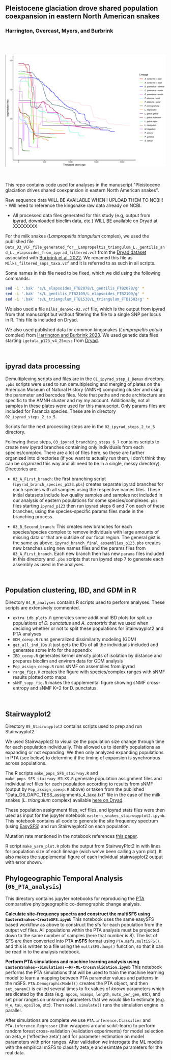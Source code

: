 ## Pleistocene glaciation drove shared population coexpansion in eastern North American snakes


### Harrington, Overcast, Myers, and Burbrink

<br>
<br>


![](yarn_plot.png)


<br>


This repo contains code used for analyses in the manuscript "Pleistocene glaciation drives shared coexpansion in eastern North American snakes".

Raw sequence data WILL BE AVAILABLE WHEN I UPLOAD THEM TO NCBI!! - Will need to reference the kingsnake raw data already on NCBI.

* All processed data files generated for this study (e.g, output from ipyrad, downloaded bioclim data, etc.) WILL BE available on Dryad at XXXXXXXX

For the milk snakes (*Lampropeltis triangulum* complex), we used the published file `Data_D3_VCF_file_generated_for__Lampropeltis_triangulum_L._gentilis_and_L._elapsoides_from_ipyrad_filtered.vcf` from the [Dryad dataset](https://datadryad.org/stash/dataset/doi:10.5061/dryad.g79cnp5qm) associated with [Burbrink et al. 2022](https://academic.oup.com/sysbio/article/71/4/839/6433690). We renamed this file as `Milks_filtered_snps_taxa.vcf` and it is referred to as such in all scripts.

Some names in this file need to be fixed, which we did using the following commands:

```bash
sed -i '.bak' 's/L_elapsoides_FTB2078/L_gentilis_FTB2078/g' *
sed -i '.bak' 's/L_gentilis_FTB2109/L_elapsoides_FTB2109/g' *
sed -i '.bak' 's/L_triangulum_FTB1538/L_triangulum_FTB1583/g' *
```

We also used a file `milks_denovo-92.vcf` file, which is the output from ipyrad from that manuscript but without filtering the file to a single SNP per locus in R. This file is included on Dryad.


We also used published data for common kingsnakes (*Lampropeltis getula* complex) from [Harrington and Burbrink 2023](https://onlinelibrary.wiley.com/doi/full/10.1111/jbi.14536). We used genetic data files starting `Lgetula_p123_v4_25miss` from [Dryad](https://datadryad.org/stash/dataset/doi:10.5061/dryad.18931zd16).



<br>

## ipyrad data processing

Demultiplexing scripts and files are in the `01_ipyrad_step_1_Demux` directory. `.pbs` scripts were used to run demultiplexing and merging of plates on the American Museum of Natural History (AMNH) computing cluster and using the parameter and barcodes files. Note that paths and node architecture are specific to the AMNH cluster and my my account. Additionally, not all samples in these plates were used for this manuscript. Only params files are included for Farancia species. These are in directory `02_ipyrad_steps_2_to_5`.

Scripts for the next processing steps are in the `02_ipyrad_steps_2_to_5` directory.

Following these steps, `03_ipyrad_branching_steps_6_7` contains scripts to create new ipyrad branches containing only individuals from each species/complex. There are a lot of files here, so these are further organized into directories (if you want to actually run them, I don't think they can be organized this way and all need to be in a single, messy directory). Directories are:

- `03_A_First_branch`:  the first branching script (`ipyrad_branch_species_p123.pbs`) creates separate ipyrad branches for each species with all samples using the respective names files. These initial datasets include low quality samples and samples not included in our analysis of eastern populations for some species/complexes. `pbs` files starting `ipyrad_p123` then run ipyrad steps 6 and 7 on each of these branches, using the species-specific params files made in the branching process.

- `03_B_Second_branch`: This creates new branches for each species/species complex to remove individuals with large amounts of missing data or that are outside of our focal region. The general gist is the same as above. `ipyrad_branch_final_assemblies_p123.pbs` creates new branches using new names files and the params files from `03_A_First_branch`. Each new branch then has new `params` files included in this directory and `.pbs` scripts that run ipyrad step 7 to generate each assembly as used in the analyses.





<br>

## Population clustering, IBD, and GDM in R

Directory `04_R_analyses` contains R scripts used to perform analyses. These scripts are extensively commented.

- `extra_idb_plots.R` generates some additional IBD plots for split up populations of *D. punctatus* and *A. contortrix* that we used when deciding whether or not to  split these populations for Stairwayplot2 and PTA analyses
- `GDM_coexp.R` runs generalized dissimilarity modeling (GDM)
- `get_all_ind_IDs.R` just gets the IDs of all the individuals included and generates some info for the appendix
- `IBD_coexp.R` generates kernel density plots of isolation by distance and prepares bioclim and envirem data for GDM analysis
- `Pop_assign_coexp.R` runs sNMF on assemblies from ipyrad
- `range_figs.R` creates the figure with species/complex ranges with sNMF results plotted onto maps.
- `sNMF_supp_fig.R` makes the supplemental figure showing sNMF cross-entropy and sNMF K=2 for D. punctatus.

<br>

## Stairwayplot2

Directory `05_Stairwayplot2` contains scripts used to prep and run Stairwayplot2.

We used Stairwayplot2 to visualize the population size change through time for each population individually. This allowed us to identify populations as expanding or not expanding. We then only analyzed expanding populations in PTA (see below) to determine if the timing of expansion is synchronous across populations.

The R scripts `make_pops_SFS_stairway.R` and `make_pops_SFS_stairway_MILKS.R` generate population assignment files and individual vcf files for each population according to results from sNMF (output by `Pop_assign_coexp.R` above) or taken from the published "Data_D6_DAPC_TESS_assignments_4_taxa.txt" file in the case of the milk snakes (*L. triangulum* complex) available [here on Dryad](https://datadryad.org/stash/dataset/doi:10.5061/dryad.g79cnp5qm).

These population assignment files, vcf files, and ipyrad stats files were then used as input for the jupyter notebook `eastern_snakes_stairwayplot2.ipynb`. This notebook contains all code to generate the site frequency spectrum (using [EasySFS](https://github.com/isaacovercast/easySFS)) and run Stairwayplot2 on each population.

Mutation rate mentioned in the notebook references [this paper](https://onlinelibrary.wiley.com/doi/full/10.1111/jbi.13114).


R script `make_yarn_plot.R` plots the output from StairwayPlot2 in with lines for population size of each lineage (wich we've been calling a yarn plot). It also makes the supplemental figure of each individual stairwayplot2 output with error shown.

## Phylogeographic Temporal Analysis (`06_PTA_analysis`)
This directory contains jupyter notebooks for reproducing the [PTA](https://github.com/isaacovercast/PTA) comparative phylogeographic co-demographic change analysis.

**Calculate site-frequency spectra and construct the multiSFS using `EasternSnakes-CreateSFS.ipynb`**
This notebook uses the same easySFS based workflow as above to construct the sfs for each population from the output vcf files. All populations within the PTA analysis must be projected down to the same number of samples (here that number is 8). The list of SFS are then converted into PTA **mSFS** format using `PTA.msfs.multiSFS()`, and this is written to a file using the `multiSFS.dump()` function, so that it can be read in to the analysis notebook.

**Perform PTA simulations and machine learning analysis using `EasternSnakes--Simulations--RF-ML-CrossValidation.ipynb`**
This notebook performs the PTA simulations that will be used to train the machine learning model to learn a mapping between PTA parameter values and patterns in the mSFS. `PTA.DemographicModel()` creates the PTA object, and then `set_param()` is called several times to fix values of *known* parameters which are dicated by the data
(e.g. `npops`, `nsamps`, `length`, `muts_per_gen`, etc), and set prior ranges on unknown parameters that we would like to estimate (e.g. `N_e`, `tau`, `epsilon`, etc). Then `model.simulate()` runs the simulation engine in parallel.

After simulations are complete we use `PTA.inference.Classifier` and `PTA.inference.Regressor` (thin wrappers around scikit-learn) to perform random forest cross-validation (validation experiments) for model selection on zeta_e ('effective zeta') and for parameter estimation on model parameters with prior ranges. After validation we interogate the ML models with the empirical mSFS to classify zeta_e and esimtate parameters for the real data.


<br>
<br>



